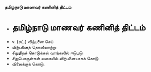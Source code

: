 **தமிழ்நாடு மாணவர் கணினித் திட்டம்**
- # தமிழ்நாடு மாணவர் கணினித் திட்டம்
- v. (சட்.) விற்பனை செய்
- விற்பனைத் தொஸீலாற்று
- சிறுதிறக் கொடுக்கல் வாங்கலில் ஈடுபடு
- சிறுபொருள்கள் வகையில் விற்பனையாகக் கொடு
- விலைக்குக் கொடு.

